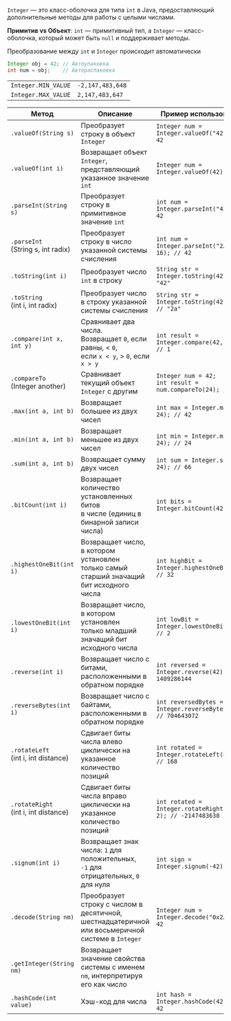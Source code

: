 `Integer` — это класс-оболочка для типа `int` в Java, предоставляющий дополнительные методы для работы с целыми числами.

**Примитив vs Объект**: `int` — примитивный тип, а `Integer` — класс-оболочка, который может быть `null` и поддерживает методы.

Преобразование между `int` и `Integer` происходит автоматически
```java
Integer obj = 42; // Автоупаковка
int num = obj;    // Автораспаковка
```

|                     |                  |
|---------------------|------------------|
| `Integer.MIN_VALUE` | `-2,147,483,648` |
| `Integer.MAX_VALUE` | `2,147,483,647`  |

| Метод                                   | Описание                                                                                            | Пример использования                                            |
|-----------------------------------------|-----------------------------------------------------------------------------------------------------|-----------------------------------------------------------------|
| `.valueOf(String s)`                    | Преобразует строку в объект `Integer`                                                               | `Integer num = Integer.valueOf("42"); // 42`                    |
| `.valueOf(int i)`                       | Возвращает объект `Integer`, представляющий указанное значение `int`                                | `Integer num = Integer.valueOf(42); // 42`                      |
| `.parseInt(String s)`                   | Преобразует строку в примитивное значение `int`                                                     | `int num = Integer.parseInt("42"); // 42`                       |
| `.parseInt`<br>(String s, int radix)    | Преобразует строку в число указанной системы счисления                                              | `int num = Integer.parseInt("2A", 16); // 42`                   |
| `.toString(int i)`                      | Преобразует число `int` в строку                                                                    | `String str = Integer.toString(42); // "42"`                    |
| `.toString`<br>(int i, int radix)       | Преобразует число в строку указанной системы счисления                                              | `String str = Integer.toString(42, 16); // "2a"`                |
| `.compare(int x, int y)`                | Сравнивает два числа.<br>Возвращает `0`, если равны, < `0`,<br>если `x < y`, > `0`, если `x > y`    | `int result = Integer.compare(42, 24); // 1`                    |
| `.compareTo`<br>(Integer another)       | Сравнивает текущий объект `Integer` с другим                                                        | `Integer num = 42;`<br>`int result = num.compareTo(24); // 1`   |
| `.max(int a, int b)`                    | Возвращает большее из двух чисел                                                                    | `int max = Integer.max(42, 24); // 42`                          |
| `.min(int a, int b)`                    | Возвращает меньшее из двух чисел                                                                    | `int min = Integer.min(42, 24); // 24`                          |
| `.sum(int a, int b)`                    | Возвращает сумму двух чисел                                                                         | `int sum = Integer.sum(42, 24); // 66`                          |
| `.bitCount(int i)`                      | Возвращает количество установленных битов<br>в числе (единиц в бинарной записи числа)               | `int bits = Integer.bitCount(42); // 3`                         |
| `.highestOneBit(int i)`                 | Возвращает число, в котором установлен<br>только самый старший значащий бит исходного числа         | `int highBit = Integer.highestOneBit(42); // 32`                |
| `.lowestOneBit(int i)`                  | Возвращает число, в котором установлен<br>только младший значащий бит исходного числа               | `int lowBit = Integer.lowestOneBit(42); // 2`                   |
| `.reverse(int i)`                       | Возвращает число с битами, расположенными в обратном порядке                                        | `int reversed = Integer.reverse(42); // 1409286144`             |
| `.reverseBytes(int i)`                  | Возвращает число с байтами, расположенными в обратном порядке                                       | `int reversedBytes = Integer.reverseBytes(42); // 704643072`    |
| `.rotateLeft`<br>(int i, int distance)  | Сдвигает биты числа влево циклически на указанное количество позиций                                | `int rotated = Integer.rotateLeft(42, 2); // 168`               |
| `.rotateRight`<br>(int i, int distance) | Сдвигает биты числа вправо циклически на указанное количество позиций                               | `int rotated = Integer.rotateRight(42, 2); // -2147483638`      |
| `.signum(int i)`                        | Возвращает знак числа: `1` для положительных,<br>`-1` для отрицательных, `0` для нуля               | `int sign = Integer.signum(-42); // -1`                         |
| `.decode(String nm)`                    | Преобразует строку с числом в десятичной,<br>шестнадцатеричной или восьмеричной системе в `Integer` | `Integer num = Integer.decode("0x2A"); // 42`                   |
| `.getInteger(String nm)`                | Возвращает значение свойства системы с именем<br>`nm`, интерпретируя его как число                  |                                                                 |
| `.hashCode(int value)`                  | Хэш-код для числа                                                                                   | `int hash = Integer.hashCode(42); // 42`                        |
